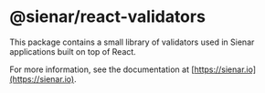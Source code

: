 # @sienar/react-validators

This package contains a small library of validators used in Sienar applications built on top of React.

For more information, see the documentation at [https://sienar.io](https://sienar.io).